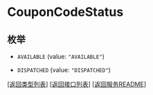 # CouponCodeStatus

## 枚举


* `AVAILABLE` (value: `"AVAILABLE"`)

* `DISPATCHED` (value: `"DISPATCHED"`)


[\[返回类型列表\]](README.md#类型列表)
[\[返回接口列表\]](README.md#接口列表)
[\[返回服务README\]](README.md)


